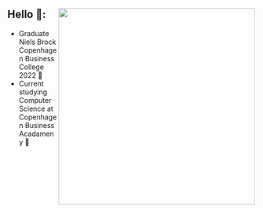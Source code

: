 <div>
  <img width="400px" align="right" src="https://i.imgur.com/MUiLQxU.gif" />
  <h2>Hello 💫:</h2>
  <ul>
<li> Graduate Niels Brock Copenhagen Business College 2022 👑
<li> Current studying Computer Science at Copenhagen Business Acadameny 💠

</div>

</br>
</br>
